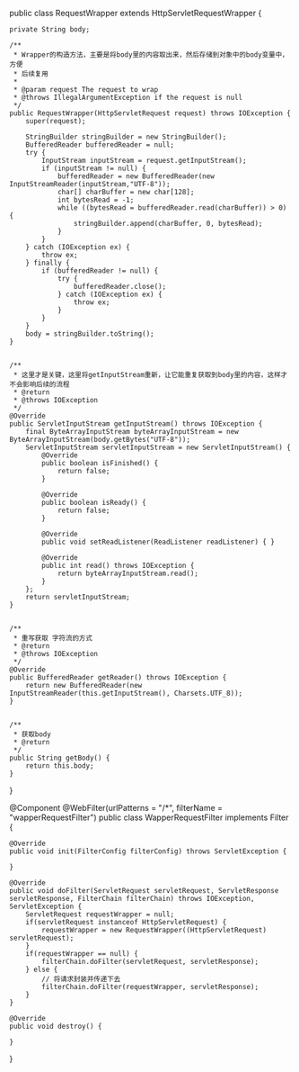 public class RequestWrapper extends HttpServletRequestWrapper {

	private String body;

	/**
	 * Wrapper的构造方法，主要是将body里的内容取出来，然后存储到对象中的body变量中，方便
	 * 后续复用
	 *
	 * @param request The request to wrap
	 * @throws IllegalArgumentException if the request is null
	 */
	public RequestWrapper(HttpServletRequest request) throws IOException {
		super(request);

		StringBuilder stringBuilder = new StringBuilder();
		BufferedReader bufferedReader = null;
		try {
			InputStream inputStream = request.getInputStream();
			if (inputStream != null) {
				bufferedReader = new BufferedReader(new InputStreamReader(inputStream,"UTF-8"));
				char[] charBuffer = new char[128];
				int bytesRead = -1;
				while ((bytesRead = bufferedReader.read(charBuffer)) > 0) {
					stringBuilder.append(charBuffer, 0, bytesRead);
				}
			}
		} catch (IOException ex) {
			throw ex;
		} finally {
			if (bufferedReader != null) {
				try {
					bufferedReader.close();
				} catch (IOException ex) {
					throw ex;
				}
			}
		}
		body = stringBuilder.toString();
	}


	/**
	 * 这里才是关键，这里将getInputStream重新，让它能重复获取到body里的内容，这样才不会影响后续的流程
	 * @return
	 * @throws IOException
	 */
	@Override
	public ServletInputStream getInputStream() throws IOException {
		final ByteArrayInputStream byteArrayInputStream = new ByteArrayInputStream(body.getBytes("UTF-8"));
		ServletInputStream servletInputStream = new ServletInputStream() {
			@Override
			public boolean isFinished() {
				return false;
			}

			@Override
			public boolean isReady() {
				return false;
			}

			@Override
			public void setReadListener(ReadListener readListener) { }
			
			@Override
			public int read() throws IOException {
				return byteArrayInputStream.read();
			}
		};
		return servletInputStream;
	}


	/**
	 * 重写获取 字符流的方式
	 * @return
	 * @throws IOException
	 */
	@Override
	public BufferedReader getReader() throws IOException {
		return new BufferedReader(new InputStreamReader(this.getInputStream(), Charsets.UTF_8));
	}


	/**
	 * 获取body
	 * @return
	 */
	public String getBody() {
		return this.body;
	}
}

@Component
@WebFilter(urlPatterns = "/*", filterName = "wapperRequestFilter")
public class WapperRequestFilter implements Filter {

	@Override
	public void init(FilterConfig filterConfig) throws ServletException {

	}

	@Override
	public void doFilter(ServletRequest servletRequest, ServletResponse servletResponse, FilterChain filterChain) throws IOException, ServletException {
		ServletRequest requestWrapper = null;
		if(servletRequest instanceof HttpServletRequest) {
			requestWrapper = new RequestWrapper((HttpServletRequest) servletRequest);
		}
		if(requestWrapper == null) {
			filterChain.doFilter(servletRequest, servletResponse);
		} else {
		    // 将请求封装并传递下去
			filterChain.doFilter(requestWrapper, servletResponse);
		}
	}

	@Override
	public void destroy() {

	}
}





